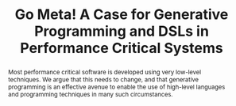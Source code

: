 ---
layout: publication
type: publication

title: "Go Meta! A Case for Generative Programming and DSLs in Performance Critical Systems"
authors: "Tiark Rompf, Kevin J. Brown, HyoukJoong Lee, Arvind K. Sujeeth, Manohar Jonnalagedda, Nada Amin, Georg Ofenbeck, Alen Stojanov, Yannis Klonatos, Mohammad Dashti, Christoph Koch, Markus Püschel and Kunle Olukotun"
pdf: http://drops.dagstuhl.de/opus/volltexte/2015/5029/pdf/19.pdf
conf: SNAPL'15
confURL: http://snapl.org/2015/index.html
abstract: |
            Most performance critical software is developed using very low-level techniques. We argue that
            this needs to change, and that generative programming is an effective avenue to enable the use
            of high-level languages and programming techniques in many such circumstances.
---